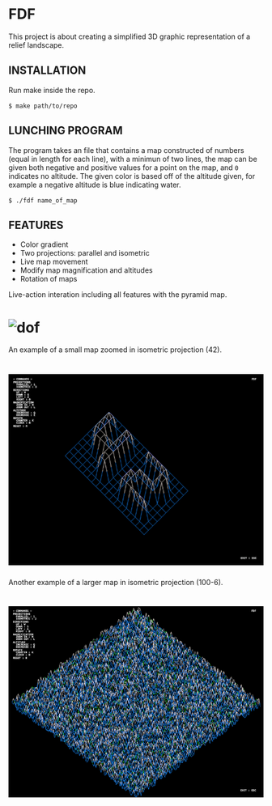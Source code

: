 # FDF

This project is about creating a simplified 3D graphic representation of a relief landscape.

## INSTALLATION
Run make inside the repo.
```
$ make path/to/repo
```

## LUNCHING PROGRAM
The program takes an file that contains a map constructed of numbers (equal in length for each line), with a minimun of two lines, the map can be given both negative and positive values for a point on the map, and `0` indicates no altitude. The given color is based off of the altitude given, for example a negative altitude is blue indicating water. 
```
$ ./fdf name_of_map
```

## FEATURES
- Color gradient
- Two projections: parallel and isometric
- Live map movement
- Modify map magnification and altitudes 
- Rotation of maps

Live-action interation including all features with the pyramid map.
# ![dof](screenshots/pyramid.gif)

An example of a small map zoomed in isometric projection (42).
# ![dof](screenshots/map_42.png)

Another example of a larger map in isometric projection (100-6).
# ![dof](screenshots/map_100-6.png)
